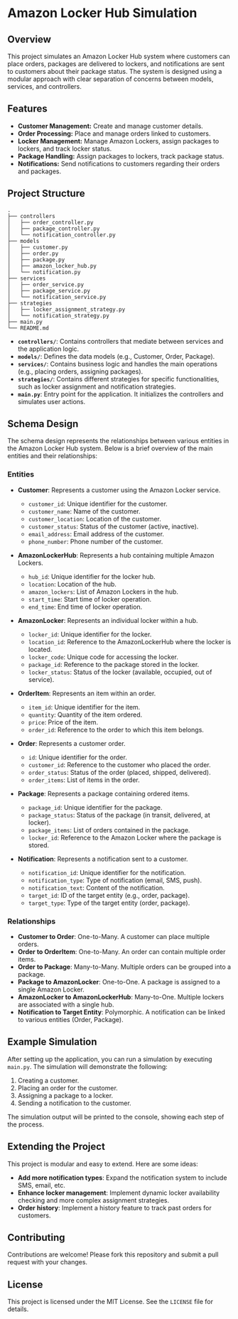 
# Amazon Locker Hub Simulation

## Overview

This project simulates an Amazon Locker Hub system where customers can place orders, packages are delivered to lockers, and notifications are sent to customers about their package status. The system is designed using a modular approach with clear separation of concerns between models, services, and controllers.

## Features

- **Customer Management:** Create and manage customer details.
- **Order Processing:** Place and manage orders linked to customers.
- **Locker Management:** Manage Amazon Lockers, assign packages to lockers, and track locker status.
- **Package Handling:** Assign packages to lockers, track package status.
- **Notifications:** Send notifications to customers regarding their orders and packages.

## Project Structure

```plaintext
.
├── controllers
│   ├── order_controller.py
│   ├── package_controller.py
│   └── notification_controller.py
├── models
│   ├── customer.py
│   ├── order.py
│   ├── package.py
│   ├── amazon_locker_hub.py
│   └── notification.py
├── services
│   ├── order_service.py
│   ├── package_service.py
│   └── notification_service.py
├── strategies
│   ├── locker_assignment_strategy.py
│   └── notification_strategy.py
├── main.py
└── README.md
```

- **`controllers/`**: Contains controllers that mediate between services and the application logic.
- **`models/`**: Defines the data models (e.g., Customer, Order, Package).
- **`services/`**: Contains business logic and handles the main operations (e.g., placing orders, assigning packages).
- **`strategies/`**: Contains different strategies for specific functionalities, such as locker assignment and notification strategies.
- **`main.py`**: Entry point for the application. It initializes the controllers and simulates user actions.

## Schema Design

The schema design represents the relationships between various entities in the Amazon Locker Hub system. Below is a brief overview of the main entities and their relationships:

### Entities

- **Customer**: Represents a customer using the Amazon Locker service.
  - `customer_id`: Unique identifier for the customer.
  - `customer_name`: Name of the customer.
  - `customer_location`: Location of the customer.
  - `customer_status`: Status of the customer (active, inactive).
  - `email_address`: Email address of the customer.
  - `phone_number`: Phone number of the customer.

- **AmazonLockerHub**: Represents a hub containing multiple Amazon Lockers.
  - `hub_id`: Unique identifier for the locker hub.
  - `location`: Location of the hub.
  - `amazon_lockers`: List of Amazon Lockers in the hub.
  - `start_time`: Start time of locker operation.
  - `end_time`: End time of locker operation.

- **AmazonLocker**: Represents an individual locker within a hub.
  - `locker_id`: Unique identifier for the locker.
  - `location_id`: Reference to the AmazonLockerHub where the locker is located.
  - `locker_code`: Unique code for accessing the locker.
  - `package_id`: Reference to the package stored in the locker.
  - `locker_status`: Status of the locker (available, occupied, out of service).

- **OrderItem**: Represents an item within an order.
  - `item_id`: Unique identifier for the item.
  - `quantity`: Quantity of the item ordered.
  - `price`: Price of the item.
  - `order_id`: Reference to the order to which this item belongs.

- **Order**: Represents a customer order.
  - `id`: Unique identifier for the order.
  - `customer_id`: Reference to the customer who placed the order.
  - `order_status`: Status of the order (placed, shipped, delivered).
  - `order_items`: List of items in the order.

- **Package**: Represents a package containing ordered items.
  - `package_id`: Unique identifier for the package.
  - `package_status`: Status of the package (in transit, delivered, at locker).
  - `package_items`: List of orders contained in the package.
  - `locker_id`: Reference to the Amazon Locker where the package is stored.

- **Notification**: Represents a notification sent to a customer.
  - `notification_id`: Unique identifier for the notification.
  - `notification_type`: Type of notification (email, SMS, push).
  - `notification_text`: Content of the notification.
  - `target_id`: ID of the target entity (e.g., order, package).
  - `target_type`: Type of the target entity (order, package).

### Relationships

- **Customer to Order**: One-to-Many. A customer can place multiple orders.
- **Order to OrderItem**: One-to-Many. An order can contain multiple order items.
- **Order to Package**: Many-to-Many. Multiple orders can be grouped into a package.
- **Package to AmazonLocker**: One-to-One. A package is assigned to a single Amazon Locker.
- **AmazonLocker to AmazonLockerHub**: Many-to-One. Multiple lockers are associated with a single hub.
- **Notification to Target Entity**: Polymorphic. A notification can be linked to various entities (Order, Package).

## Example Simulation

After setting up the application, you can run a simulation by executing `main.py`. The simulation will demonstrate the following:

1. Creating a customer.
2. Placing an order for the customer.
3. Assigning a package to a locker.
4. Sending a notification to the customer.

The simulation output will be printed to the console, showing each step of the process.

## Extending the Project

This project is modular and easy to extend. Here are some ideas:

- **Add more notification types**: Expand the notification system to include SMS, email, etc.
- **Enhance locker management**: Implement dynamic locker availability checking and more complex assignment strategies.
- **Order history**: Implement a history feature to track past orders for customers.

## Contributing

Contributions are welcome! Please fork this repository and submit a pull request with your changes.

## License

This project is licensed under the MIT License. See the `LICENSE` file for details.
